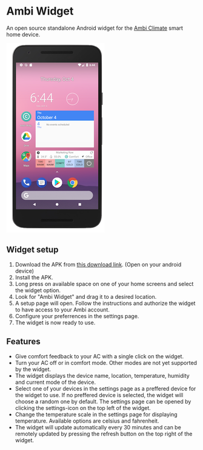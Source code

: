 # Ambi Widget
An open source standalone Android widget for the [Ambi Climate](www.ambiclimate.com) smart home device.

![Widget Preview Screenshot](https://raw.githubusercontent.com/TongLaiCha/AmbiWidget/master/app/release/readme_previewImage.png)

## Widget setup
1. Download the APK from [this download link](https://drive.google.com/open?id=1NPxZMm6DBo5qFrwrlQdF4A9CoX9qvA7o). (Open on your android device)
2. Install the APK.
3. Long press on available space on one of your home screens and select the widget option. 
4. Look for "Ambi Widget" and drag it to a desired location.
5. A setup page will open. Follow the instructions and authorize the widget to have access to your Ambi account. 
6. Configure your preferrences in the settings page.
7. The widget is now ready to use.

## Features
* Give comfort feedback to your AC with a single click on the widget.
* Turn your AC off or in comfort mode. Other modes are not yet supported by the widget.
* The widget displays the device name, location, temperature, humidity and current mode of the device.
* Select one of your devices in the settings page as a preffered device for the widget to use. If no preffered device is selected, the widget will choose a random one by default. The settings page can be opened by clicking the settings-icon on the top left of the widget.
* Change the temperature scale in the settings page for displaying temperature. Available options are celsius and fahrenheit.
* The widget will update automatically every 30 minutes and can be remotely updated by pressing the refresh button on the top right of the widget.
